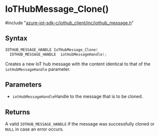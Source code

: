 # IoTHubMessage_Clone()

\#include "[azure-iot-sdk-c/iothub_client/inc/iothub_message.h](../iot-c-ref-iothub-message-h.md)"  

## Syntax

```C
IOTHUB_MESSAGE_HANDLE IoTHubMessage_Clone(
  IOTHUB_MESSAGE_HANDLE  iotHubMessageHandle);
```

Creates a new IoT hub message with the content identical to that of the `iotHubMessageHandle` parameter.

## Parameters
* `iotHubMessageHandle`Handle to the message that is to be cloned.

## Returns
A valid `IOTHUB_MESSAGE_HANDLE` if the message was successfully cloned or `NULL` in case an error occurs.

